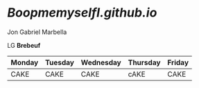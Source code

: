 # *BoopmemyselfI.github.io*
Jon Gabriel Marbella 

LG **Brebeuf**



| Monday | Tuesday | Wednesday | Thursday | Friday |
|--------|---------|-----------|----------|--------|
|CAKE|CAKE|CAKE|cAKE|CAKE|
